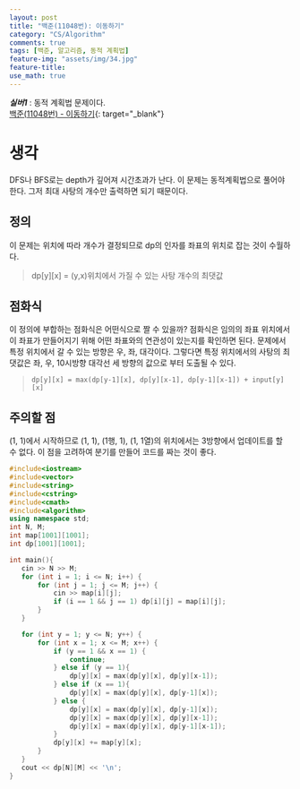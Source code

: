 ```yaml
---
layout: post
title: "백준(11048번): 이동하기"
category: "CS/Algorithm"
comments: true
tags: [백준, 알고리즘, 동적 계획법]
feature-img: "assets/img/34.jpg"
feature-title:
use_math: true
---
```


**_실버1_** : 동적 계획법 문제이다.  
[백준(11048번) - 이동하기](https://www.acmicpc.net/problem/11048){: target="\_blank"}

# 생각

DFS나 BFS로는 depth가 깊어져 시간초과가 난다. 이 문제는 동적계획법으로 풀어야 한다. 그저 최대 사탕의 개수만 출력하면 되기 때문이다.

## 정의

이 문제는 위치에 따라 개수가 결정되므로 dp의 인자를 좌표의 위치로 잡는 것이 수월하다.

> dp[y][x] = (y,x)위치에서 가질 수 있는 사탕 개수의 최댓값

## 점화식

이 정의에 부합하는 점화식은 어떤식으로 짤 수 있을까? 점화식은 임의의 좌표 위치에서 이 좌표가 만들어지기 위해 어떤 좌표와의 연관성이 있는지를 확인하면 된다. 문제에서 특정 위치에서 갈 수 있는 방향은 우, 좌, 대각이다. 그렇다면 특정 위치에서의 사탕의 최댓값은 좌, 우, 10시방향 대각선 세 방향의 값으로 부터 도출될 수 있다.

> `dp[y][x] = max(dp[y-1][x], dp[y][x-1], dp[y-1][x-1]) + input[y][x]`

## 주의할 점

(1, 1)에서 시작하므로 (1, 1), (1행, 1), (1, 1열)의 위치에서는 3방향에서 업데이트를 할 수 없다. 이 점을 고려하여 분기를 만들어 코드를 짜는 것이 좋다.

```c++
#include<iostream>
#include<vector>
#include<string>
#include<cstring>
#include<cmath>
#include<algorithm>
using namespace std;
int N, M;
int map[1001][1001];
int dp[1001][1001];

int main(){
   cin >> N >> M;
   for (int i = 1; i <= N; i++) {
       for (int j = 1; j <= M; j++) {
           cin >> map[i][j];
           if (i == 1 && j == 1) dp[i][j] = map[i][j];
       }
   }

   for (int y = 1; y <= N; y++) {
       for (int x = 1; x <= M; x++) {
           if (y == 1 && x == 1) {
               continue;
           } else if (y == 1){
               dp[y][x] = max(dp[y][x], dp[y][x-1]);
           } else if (x == 1){
               dp[y][x] = max(dp[y][x], dp[y-1][x]);
           } else {
               dp[y][x] = max(dp[y][x], dp[y-1][x]);
               dp[y][x] = max(dp[y][x], dp[y][x-1]);
               dp[y][x] = max(dp[y][x], dp[y-1][x-1]);
           }
           dp[y][x] += map[y][x];
       }
   }
   cout << dp[N][M] << '\n';
}
```
